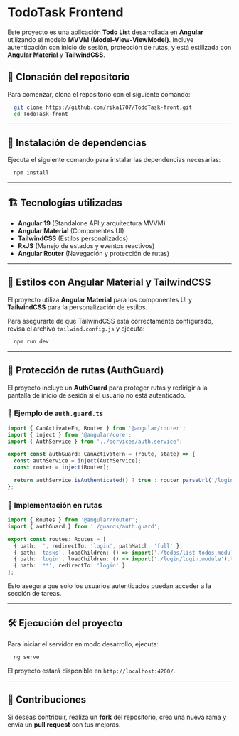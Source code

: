 # TodoTask Frontend

Este proyecto es una aplicación **Todo List** desarrollada en **Angular** utilizando el modelo **MVVM (Model-View-ViewModel)**. Incluye autenticación con inicio de sesión, protección de rutas, y está estilizada con **Angular Material** y **TailwindCSS**.

## 🚀 Clonación del repositorio

Para comenzar, clona el repositorio con el siguiente comando:

```bash
  git clone https://github.com/rika1707/TodoTask-front.git
  cd TodoTask-front
```

---

## 📌 Instalación de dependencias

Ejecuta el siguiente comando para instalar las dependencias necesarias:

```bash
  npm install
```

---

## 🏗️ Tecnologías utilizadas

- **Angular 19** (Standalone API y arquitectura MVVM)
- **Angular Material** (Componentes UI)
- **TailwindCSS** (Estilos personalizados)
- **RxJS** (Manejo de estados y eventos reactivos)
- **Angular Router** (Navegación y protección de rutas)

---

## 🎨 Estilos con Angular Material y TailwindCSS

El proyecto utiliza **Angular Material** para los componentes UI y **TailwindCSS** para la personalización de estilos.

Para asegurarte de que TailwindCSS está correctamente configurado, revisa el archivo `tailwind.config.js` y ejecuta:

```bash
  npm run dev
```

---

## 🔐 Protección de rutas (AuthGuard)

El proyecto incluye un **AuthGuard** para proteger rutas y redirigir a la pantalla de inicio de sesión si el usuario no está autenticado.

### 📌 Ejemplo de `auth.guard.ts`

```typescript
import { CanActivateFn, Router } from '@angular/router';
import { inject } from '@angular/core';
import { AuthService } from '../services/auth.service';

export const authGuard: CanActivateFn = (route, state) => {
  const authService = inject(AuthService);
  const router = inject(Router);

  return authService.isAuthenticated() ? true : router.parseUrl('/login');
};
```

### 📌 Implementación en rutas

```typescript
import { Routes } from '@angular/router';
import { authGuard } from './guards/auth.guard';

export const routes: Routes = [
  { path: '', redirectTo: 'login', pathMatch: 'full' },
  { path: 'tasks', loadChildren: () => import('./todos/list-todos.module').then(m => m.ListTodosModule), canActivate: [authGuard] },
  { path: 'login', loadChildren: () => import('./login/login.module').then(m => m.LoginModule) },
  { path: '**', redirectTo: 'login' }
];
```

Esto asegura que solo los usuarios autenticados puedan acceder a la sección de tareas.

---

## 🛠️ Ejecución del proyecto

Para iniciar el servidor en modo desarrollo, ejecuta:

```bash
  ng serve
```

El proyecto estará disponible en `http://localhost:4200/`.

---

## 📌 Contribuciones

Si deseas contribuir, realiza un **fork** del repositorio, crea una nueva rama y envía un **pull request** con tus mejoras.
